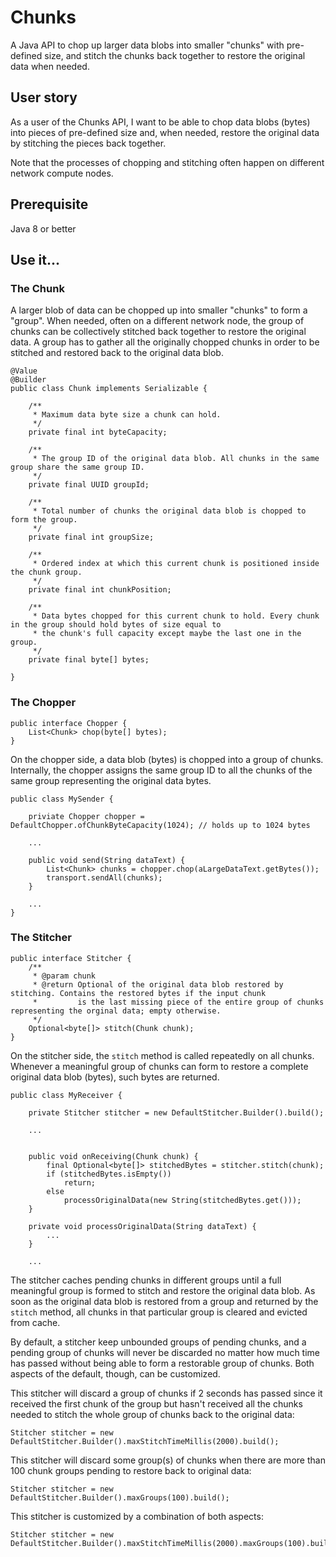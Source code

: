 # Chunks

A Java API to chop up larger data blobs into smaller "chunks" with pre-defined size, and stitch the chunks back together to restore the original data when needed.

## User story

As a user of the Chunks API, I want to be able to chop data blobs (bytes) into pieces of pre-defined size and, when needed, restore the original data by stitching the pieces back together.

Note that the processes of chopping and stitching often happen on different network compute nodes.

## Prerequisite
Java 8 or better

## Use it...

### The Chunk

A larger blob of data can be chopped up into smaller "chunks" to form a "group". When needed, often on a different network node, the group of chunks can be collectively stitched back together to restore the original data. A group has to gather all the originally chopped chunks in order to be stitched and restored back to the original data blob.   

```
@Value
@Builder
public class Chunk implements Serializable {

    /**
     * Maximum data byte size a chunk can hold.
     */
    private final int byteCapacity;

    /**
     * The group ID of the original data blob. All chunks in the same group share the same group ID.
     */
    private final UUID groupId;

    /**
     * Total number of chunks the original data blob is chopped to form the group.
     */
    private final int groupSize;

    /**
     * Ordered index at which this current chunk is positioned inside the chunk group.
     */
    private final int chunkPosition;

    /**
     * Data bytes chopped for this current chunk to hold. Every chunk in the group should hold bytes of size equal to
     * the chunk's full capacity except maybe the last one in the group.
     */
    private final byte[] bytes;

}
```

### The Chopper


```
public interface Chopper {
    List<Chunk> chop(byte[] bytes);
}
```

On the chopper side, a data blob (bytes) is chopped into a group of chunks. Internally, the chopper assigns the same group ID to all the chunks of the same group representing the original data bytes.

```
public class MySender {

	priviate Chopper chopper = DefaultChopper.ofChunkByteCapacity(1024); // holds up to 1024 bytes
	
	...

	public void send(String dataText) {
		List<Chunk> chunks = chopper.chop(aLargeDataText.getBytes());
		transport.sendAll(chunks);
	}

	...
}
```

### The Stitcher

```
public interface Stitcher {
    /**
     * @param chunk
     * @return Optional of the original data blob restored by stitching. Contains the restored bytes if the input chunk
     *         is the last missing piece of the entire group of chunks representing the orginal data; empty otherwise.
     */
    Optional<byte[]> stitch(Chunk chunk);
}

```

On the stitcher side, the `stitch` method is called repeatedly on all chunks. Whenever a meaningful group of chunks can form to restore a complete original data blob (bytes), such bytes are returned. 

```
public class MyReceiver {

	private Stitcher stitcher = new DefaultStitcher.Builder().build();
	
	...


	public void onReceiving(Chunk chunk) {
		final Optional<byte[]> stitchedBytes = stitcher.stitch(chunk);
		if (stitchedBytes.isEmpty())
			return;
		else 
			processOriginalData(new String(stitchedBytes.get()));
	}
	
	private void processOriginalData(String dataText) {
		...
	}
	
	...

```

The stitcher caches pending chunks in different groups until a full meaningful group is formed to stitch and restore the original data blob. As soon as the original data blob is restored from a group and returned by the `stitch` method, all chunks in that particular group is cleared and evicted from cache.

By default, a stitcher keep unbounded groups of pending chunks, and a pending group of chunks will never be discarded no matter how much time has passed without being able to form a restorable group of chunks. Both aspects of the default, though, can be customized.

This stitcher will discard a group of chunks if 2 seconds has passed since it received the first chunk of the group but hasn't received all the chunks needed to stitch the whole group of chunks back to the original data:

```
Stitcher stitcher = new DefaultStitcher.Builder().maxStitchTimeMillis(2000).build();
```

This stitcher will discard some group(s) of chunks when there are more than 100 chunk groups pending to restore back to original data:

```
Stitcher stitcher = new DefaultStitcher.Builder().maxGroups(100).build();
```

This stitcher is customized by a combination of both aspects:

```
Stitcher stitcher = new DefaultStitcher.Builder().maxStitchTimeMillis(2000).maxGroups(100).build();
```
